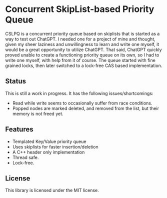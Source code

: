 # Concurrent SkipList-based Priority Queue
CSLPQ is a concurrent priority queue based on skiplists that is started as a way to test out ChatGPT. 
I needed one for a project of mine and thought, given my sheer laziness and unwillingness to learn and write one myself, it would be a great opportunity to utilize ChatGPT. That said, ChatGPT quickly proved unable to create a functioning priority queue on its own, so I had to write one myself, with help from it of course.
The queue started with fine grained locks, then later switched to a lock-free CAS based implementation.

## Status
This is still a work in progress. It has the following issues/shortcomings:
- Read while write seems to occasionally suffer from race conditions.
- Popped nodes are marked deleted, and removed from the list, but their memory is not freed yet.

## Features
- Templated Key/Value priority queue
- Uses skiplists for faster insertion/deletion
- A C++ header only implementation
- Thread safe.
- Lock-free.

## License
This library is licensed under the MIT license.